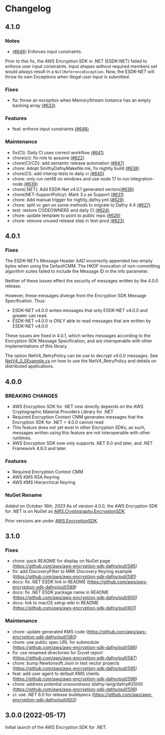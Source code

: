 # Changelog

## 4.1.0

### Notes
- [(#646)](https://github.com/aws/aws-encryption-sdk-dafny/commit/10daadfa19db0e43fc0cc6d7b989f1fb477a22b0) Enforces input constraints.

Prior to this fix, the AWS Encryption SDK in .NET (ESDK-NET) failed to enforce user input constraints. Input shapes without required members set would always result in a `NullReferenceException`.
Now, the ESDK-NET will throw its own Exceptions when illegal user input
is submitted.

### Fixes

* fix: throw an exception when MemoryStream instance has an empty backing array [(#633)](https://github.com/aws/aws-encryption-sdk-dafny/commit/550c714743e84f93d09900b3338f59d0a54bb3ce)

### Features

* feat: enforce input constraints [(#646)](https://github.com/aws/aws-encryption-sdk-dafny/commit/10daadfa19db0e43fc0cc6d7b989f1fb477a22b0)

### Maintenance

* fix(CI): Daily CI uses correct workflow [(#641)](https://github.com/aws/aws-encryption-sdk-dafny/commit/771835e22f6ef3c3b34d0891fb61cb1a49bcf855)
* chore(ci): fix role to assume [(#622)](https://github.com/aws/aws-encryption-sdk-dafny/commit/c1f04fc41093593748f16da80d893c2ec5325545)
* chore(CI/CD): add semantic release automation [(#647)](https://github.com/aws/aws-encryption-sdk-dafny/commit/e7b5392ccc18f502a5517580a27bce5980e1913d)
* chore: Adopt SmithyDafnyMakefile.mk, fix nightly build [(#638)](https://github.com/aws/aws-encryption-sdk-dafny/commit/cd199795003d91984e24f1c04d9a84ae9c445372)
* chore(CI): add interop tests to daily ci [(#640)](https://github.com/aws/aws-encryption-sdk-dafny/commit/c9ad0181b544b258d66bf7b7e8d0b2be4cec7af9)
* chore: only run net48 on windows and use node 17 to run integration-node [(#639)](https://github.com/aws/aws-encryption-sdk-dafny/commit/d6c62fb68d974b47eb9d6cf9d8fbf249d6889b54)
* chore(.NET): Add ESDK-Net v4.0.1 generated vectors[(#636)](https://github.com/aws/aws-encryption-sdk-dafny/commit/efef49720c55a28cb422133385f8ece5ebc1da9c)
* chore(NET-SupportPolicy): Mark 3.x as Support [(#631)](https://github.com/aws/aws-encryption-sdk-dafny/commit/3c36f7a4a19646a8dfa6073be04676394502ef23)
* chore: Add manual trigger for nightly_dafny.yml [(#629)](https://github.com/aws/aws-encryption-sdk-dafny/commit/419b1cbfb4a5d85c03d0ad8c555a89108f199b98)
* chore: split vc gen on some methods to migrate to Dafny 4.4 [(#627)](https://github.com/aws/aws-encryption-sdk-dafny/commit/fdc65ca7495402b5b51017655015413eba846e7f)
* test: restore CODEOWNERS and daily CI [(#624)](https://github.com/aws/aws-encryption-sdk-dafny/commit/ff823ac918b822db548e703307d2ce462e79eef7)
* chore: update template to point to public repo [(#626)](https://github.com/aws/aws-encryption-sdk-dafny/commit/2b07a391208cb2a0508d1d915ae800e5de212d0e)
* chore: remove unused release step in test-prod [(#623)](https://github.com/aws/aws-encryption-sdk-dafny/commit/98839331a2e1154913d6ba4c88b0f4cba7322233)

## 4.0.1

### Fixes

The ESDK-NET’s Message Header AAD
incorrectly appended two empty bytes
when using the DefaultCMM.
The HKDF invocation of non-committing algorithm suites
failed to include the Message ID in the info parameter.

Neither of these issues 
effect the security of messages 
written by the 4.0.0 release.

However, 
these messages diverge 
from the Encryption SDK Message Specification.
Thus:

* ESDK-NET v4.0.0 writes messages that only ESDK-NET v4.0.0 and greater can read.
* ESDK-NET v4.0.0 is ONLY able to read messages that are written by ESDK-NET v4.0.0

These issues are fixed in 4.0.1, 
which writes messages according to the Encryption SDK Message Specification,
and are interoperable with other implementations of this library.

The option NetV4_RetryPolicy can be use to decrypt v4.0.0 messages.
See [NetV4_0_0Example.cs](Examples/NetV4_0_0Example.cs) on how to use the NetV4_RetryPolicy
and details on distributed applications.


## 4.0.0

### BREAKING CHANGES

* AWS Encryption SDK for .NET now directly depends on the AWS Cryptographic Material Providers Library for .NET
* Required Encryption Context CMM generates messages that the Encryption SDK for .NET < 4.0.0 cannot read
 * This feature does not yet exist in other Encryption SDKs, as such, messages written using this feature are not interoperable
   with other runtimes.
* AWS Encryption SDK now only supports .NET 6.0 and later, and .NET Framework 4.8.0 and later.

### Features
* Required Encryption Context CMM
* AWS KMS RSA Keyring
* AWS KMS Hierarchical Keyring

### NuGet Rename
_Added on October 16th, 2023_
As of version 4.0.0, the AWS Encryption SDK for .NET is on NuGet as [AWS.Cryptography.EncryptionSDK](https://www.nuget.org/packages/AWS.Cryptography.EncryptionSDK).

Prior versions are under [AWS.EncryptionSDK](https://www.nuget.org/packages/AWS.EncryptionSDK).


## 3.1.0

### Fixes

* chore: pack README for display on NuGet page (<https://github.com/aws/aws-encryption-sdk-dafny/pull/585>)
* fix: add DiscoveryFilter to MRK Discovery Keyring example (<https://github.com/aws/aws-encryption-sdk-dafny/pull/581>)
* docs: fix .NET ESDK link in README (<https://github.com/aws/aws-encryption-sdk-dafny/pull/589>)
* docs: fix .NET ESDK package name in README (<https://github.com/aws/aws-encryption-sdk-dafny/pull/600>)
* docs: link to macOS setup wiki in README (<https://github.com/aws/aws-encryption-sdk-dafny/pull/601>)

### Maintenance

* chore: update generated KMS code (<https://github.com/aws/aws-encryption-sdk-dafny/pull/580>)
* chore: use public spec URL for submodule (<https://github.com/aws/aws-encryption-sdk-dafny/pull/586>)
* fix: use renamed directories for Duvet report (<https://github.com/aws/aws-encryption-sdk-dafny/pull/587>)
* chore: bump Newtonsoft.Json in test vector projects (<https://github.com/aws/aws-encryption-sdk-dafny/pull/595>)
* feat: add user agent to default KMS clients (<https://github.com/aws/aws-encryption-sdk-dafny/pull/598>)
* chore: address potential unsoundness (dafny-lang/dafny#2500) (<https://github.com/aws/aws-encryption-sdk-dafny/pull/599>)
* ci: use .NET 6.0 for release buildspecs (<https://github.com/aws/aws-encryption-sdk-dafny/pull/602>)

## 3.0.0 (2022-05-17)

Initial launch of the AWS Encryption SDK for .NET.
